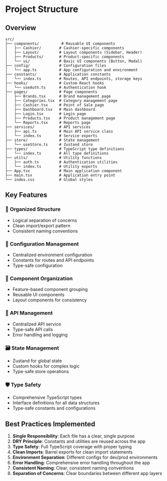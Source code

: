# Project Structure

## Overview

```
src/
├── components/          # Reusable UI components
│   ├── Cashier/        # Cashier-specific components
│   ├── Layout/         # Layout components (Sidebar, Header)
│   ├── Products/       # Product-specific components
│   └── ui/             # Basic UI components (Button, Modal)
├── config/             # Configuration files
│   └── app.ts          # App configuration and environment
├── constants/          # Application constants
│   └── index.ts        # Routes, API endpoints, storage keys
├── hooks/              # Custom React hooks
│   └── useAuth.ts      # Authentication hook
├── pages/              # Page components
│   ├── Brands.tsx      # Brand management page
│   ├── Categories.tsx  # Category management page
│   ├── Cashier.tsx     # Point of Sale page
│   ├── Dashboard.tsx   # Main dashboard
│   ├── Login.tsx       # Login page
│   ├── Products.tsx    # Product management page
│   └── Reports.tsx     # Reports page
├── services/           # API services
│   ├── api.ts          # Main API service class
│   └── index.ts        # Service exports
├── store/              # State management
│   └── useStore.ts     # Zustand store
├── types/              # TypeScript type definitions
│   └── index.ts        # All type definitions
├── utils/              # Utility functions
│   ├── auth.ts         # Authentication utilities
│   └── index.ts        # Utility exports
├── App.tsx             # Main application component
├── main.tsx            # Application entry point
└── index.css           # Global styles
```

## Key Features

### 📁 **Organized Structure**

- Logical separation of concerns
- Clean import/export pattern
- Consistent naming conventions

### 🔧 **Configuration Management**

- Centralized environment configuration
- Constants for routes and API endpoints
- Type-safe configuration

### 🎯 **Component Organization**

- Feature-based component grouping
- Reusable UI components
- Layout components for consistency

### 📡 **API Management**

- Centralized API service
- Type-safe API calls
- Error handling and logging

### 🗃️ **State Management**

- Zustand for global state
- Custom hooks for complex logic
- Type-safe store operations

### 🛡️ **Type Safety**

- Comprehensive TypeScript types
- Interface definitions for all data structures
- Type-safe constants and configurations

## Best Practices Implemented

1. **Single Responsibility**: Each file has a clear, single purpose
2. **DRY Principle**: Constants and utilities are reused across the app
3. **Type Safety**: Full TypeScript coverage with proper typing
4. **Clean Imports**: Barrel exports for clean import statements
5. **Environment Separation**: Different configs for dev/prod environments
6. **Error Handling**: Comprehensive error handling throughout the app
7. **Consistent Naming**: Clear, consistent naming conventions
8. **Separation of Concerns**: Clear boundaries between different app layers
